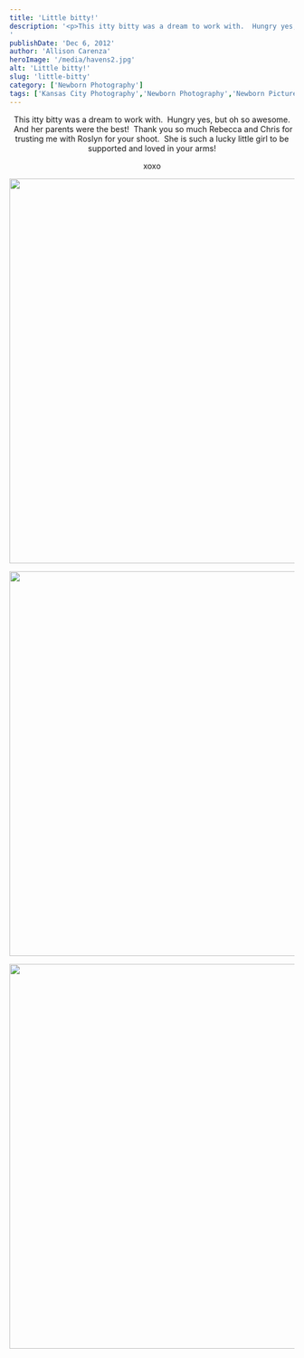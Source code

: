 ```yaml
---
title: 'Little bitty!'
description: '<p>This itty bitty was a dream to work with.  Hungry yes, but oh so awesome.  And her parents were the [&hellip;]</p>
'
publishDate: 'Dec 6, 2012'
author: 'Allison Carenza'
heroImage: '/media/havens2.jpg'
alt: 'Little bitty!'
slug: 'little-bitty'
category: ['Newborn Photography']
tags: ['Kansas City Photography','Newborn Photography','Newborn Pictures']
---
```


<p style="text-align: center;">
<p style="text-align: center;">This itty bitty was a dream to work with.  Hungry yes, but oh so awesome.  And her parents were the best!  Thank you so much Rebecca and Chris for trusting me with Roslyn for your shoot.  She is such a lucky little girl to be supported and loved in your arms!</p>
<p style="text-align: center;">xoxo</p>
<p style="text-align: center;"><img class="aligncenter size-full wp-image-4395" title="havens2" src="/media/havens2.jpg" alt="" width="930" height="680" srcset="/media/havens2.jpg 930w, /media/havens2-300x219.jpg 300w, /media/havens2-768x562.jpg 768w" sizes="(max-width: 930px) 100vw, 930px" /></p>
<p style="text-align: center;">
<p style="text-align: center;"><img class="aligncenter size-full wp-image-4396" title="havens3" src="/media/havens3.jpg" alt="" width="930" height="680" srcset="/media/havens3.jpg 930w, /media/havens3-300x219.jpg 300w, /media/havens3-768x562.jpg 768w" sizes="(max-width: 930px) 100vw, 930px" /></p>
<p style="text-align: center;">
<p style="text-align: center;"><img class="aligncenter size-full wp-image-4394" title="havens1" src="/media/havens1.jpg" alt="" width="930" height="680" srcset="/media/havens1.jpg 930w, /media/havens1-300x219.jpg 300w, /media/havens1-768x562.jpg 768w" sizes="(max-width: 930px) 100vw, 930px" /></p>
